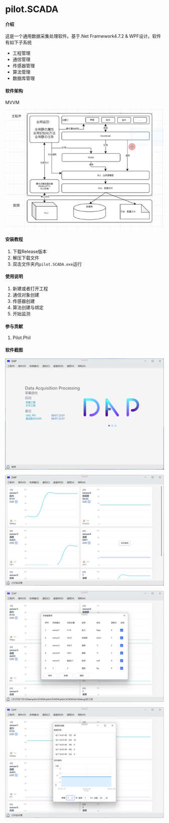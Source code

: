 # pilot.SCADA

#### 介绍
这是一个通用数据采集处理软件。基于.Net Framwwork4.7.2 & WPF设计。软件有如下子系统

- 工程管理
- 通信管理
- 传感器管理
- 算法管理
- 数据库管理

#### 软件架构
MVVM

![Snipaste_2021-07-21_16-14-20](README.assets/Snipaste_2021-07-21_16-14-20.png)


#### 安装教程

1.  下载Release版本
2.  解压下载文件
3.  双击文件夹内`pilot.SCADA.exe`运行

#### 使用说明

1.  新建或者打开工程
2.  通信对象创建
3.  传感器创建
4.  算法创建与绑定
5.  开始监测

#### 参与贡献

1.  Pilot.Phil

#### 软件截图

![image-20210807235943866](README.assets/image-20210807235943866.png)

![image-20210808000235916](README.assets/image-20210808000235916.png)

![image-20210808000008935](README.assets/image-20210808000008935.png)

![image-20210808000147631](README.assets/image-20210808000147631.png)